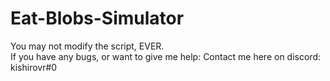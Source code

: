 # Eat-Blobs-Simulator
You may not modify the script, EVER.                
If you have any bugs, or want to give me help:
Contact me here on discord: kishirovr#0
